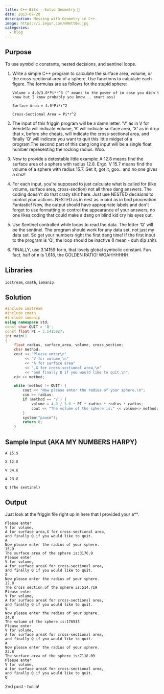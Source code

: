 ```yaml
---
title: C++ Bits - Solid Geometry 📐
date: 2013-07-28
description: Messing with Geometry in C++.
image: https://i.imgur.com/mNett8e.jpg
categories:
  - blog
---
```


## Purpose

To use symbolic constants, nested decisions, and sentinel loops.

1.  Write a simple C++ program to calculate the surface area, volume, or the cross-sectional area of a sphere. Use functions to calculate each figure. The formulas are as follows for the stupid sphere:

    ```text
    Volume = 4.0/3.0*Pi*r^3 (^ means to the power of in case you didn't know but I know probably you know... smart ass)

    Surface Area = 4.0*Pi*r^2

    Cross-Sectional Area = Pi*r^2
    ```

2.  The input of this friggin program will be a damn letter. ‘V' as in V for Vendetta will indicate volume, ‘A' will indicate surface area, ‘X' as in drop that x, before she cheats, will indicate the cross-sectional area, and finally ‘Q' will indicate you want to quit this little midget of a program.The second part of this dang long input will be a single float number representing the rocking radius. Woo.
3.  Now to provide a detestable little example: A 12.8 means find the surface area of a sphere with radius 12.8. Ergo, V 15.7 means find the volume of a sphere with radius 15.7. Get it, got it, goo.. and no one gives a shiz!
4.  For each input, you're supposed to just calculate what is called for (like volume, surface area, cross-section) not all three dang answers. The coding doesn't do that crazy shiz here. Just use NESTED decisions to control your actions. NESTED as in nest as in bird as in bird procreation. Fantastic! Now, the output should have appropriate labels and don't forgot to use formatting to control the appearance of your answers, no one likes coding that could make a dang on blind kid cry his eyes out.
5.  Use Sentinel controlled while loops to read the data. The letter ‘Q' will be the sentinel. The program should work for any data set, not just my data set. So get your numbers right the first dang time! If the first input to the program is ‘Q', the loop should be inactive (I mean - duh dip shit).
6.  FINALLY, use 3.14159 for π, that lovely global symbolic constant. Fun fact, half of π is 1.618, the GOLDEN RATIO! WOAHHHHHH.

## Libraries

`iostream`, `cmath`, `iomanip`

## Solution

```c++
#include iostream
#include cmath
#include iomanip
using namespace std;
const char QUIT = 'Q';
const float PI = 3.1415927;
int main()
{
    float radius, surface_area, volume, cross_section;
    char method;
    cout << "Please enter\n"
         << "V for volume,\n"
         << "A for surface area"
         << ",X for cross-sectional area,\n"
         << "and finally Q if you would like to quit.\n";
    cin >> method;

    while (method != QUIT) {
        cout << "Now please enter the radius of your sphere.\n";
        cin >> radius;
        if (method == 'V') {
            volume = 4.0 / 3.0 * PI * radius * radius * radius;
            cout << "The volume of the sphere is:" << volume<> method;
        }
        system("pause");
        return 0;
    }
```

## Sample Input (AKA MY NUMBERS HARPY)

```text
A 15.9

X 12.8

V 34.8

A 23.8

Q (The sentinel)
```

## Output

Just look at the friggin file right up in here that I provided your a\*\*.

```text
Please enter
V for volume,
A for surface area,X for cross-sectional area,
and finally Q if you would like to quit.
A
Now please enter the radius of your sphere.
15.9
The surface area of the sphere is:3176.9
Please enter
V for volume,
A for surface areaX for cross-sectional area,
and finally Q if you would like to quit.
X
Now please enter the radius of your sphere.
12.8
The cross section of the sphere is:514.719
Please enter
V for volume,
A for surface areaX for cross-sectional area,
and finally Q if you would like to quit.
V
Now please enter the radius of your sphere.
34.8
The volume of the sphere is:176533
Please enter
V for volume,
A for surface areaX for cross-sectional area,
and finally Q if you would like to quit.
A
Now please enter the radius of your sphere.
23.8
The surface area of the sphere is:7118.09
Please enter
V for volume,
A for surface areaX for cross-sectional area,
and finally Q if you would like to quit.
Q
```

2nd post - hollla!
